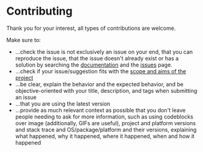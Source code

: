 <!-- omit in toc -->
# Contributing

Thank you for your interest, all types of contributions are welcome.

Make sure to:

- ...check the issue is not exclusively an issue on your end, that you can reproduce the issue, that the issue doesn't already exist or has a solution by searching the [documentation](./docs) and the [issues](https://github.com/serhankileci/glacier.js/issues) page.
- ...check if your issue/suggestion fits with the [scope and aims of the project](./README.md#Scope+and+Aims)
- ...be clear, explain the behavior and the expected behavior, and be objective-oriented with your title, description, and tags when submitting an issue
- ...that you are using the latest version
- ...provide as much relevant context as possible that you don't leave people needing to ask for more information, such as using codeblocks over image (additionally, GIFs are useful), project and platform versions and  stack trace and OS/package/platform and their versions,  explaining what happened, why it happened, where it happened, when and how it happened
